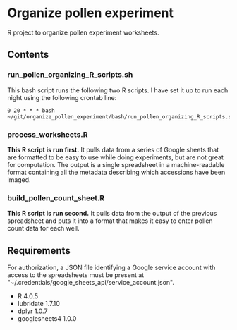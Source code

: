 # Organize pollen experiment
R project to organize pollen experiment worksheets.

## Contents

### run_pollen_organizing_R_scripts.sh
This bash script runs the following two R scripts. I have set it up to run each night using the following crontab line:

    0 20 * * * bash ~/git/organize_pollen_experiment/bash/run_pollen_organizing_R_scripts.sh

### process_worksheets.R
**This R script is run first.** It pulls data from a series of Google sheets that are formatted to be easy to use while doing experiments, but are not great for computation. The output is a single spreadsheet in a machine-readable format containing all the metadata describing which accessions have been imaged.

### build_pollen_count_sheet.R
**This R script is run second.** It pulls data from the output of the previous spreadsheet and puts it into a format that makes it easy to enter pollen count data for each well.

## Requirements
For authorization, a JSON file identifying a Google service account with access to the spreadsheets must be present at "~/.credentials/google_sheets_api/service_account.json".

- R 4.0.5
- lubridate 1.7.10
- dplyr 1.0.7
- googlesheets4 1.0.0
